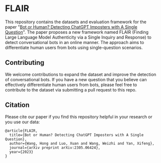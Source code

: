 # FLAIR

This repository contains the datasets and evaluation framework for the paper "[Bot or Human? Detecting ChatGPT Imposters with A Single Question](https://arxiv.org/abs/2305.06424)". The paper proposes a new framework named FLAIR (Finding Large Language Model Authenticity via a Single Inquiry and Response) to detect conversational bots in an online manner. The approach aims to differentiate human users from bots using single-question scenarios.

## Contributing

We welcome contributions to expand the dataset and improve the detection of conversational bots. If you have a new question that you believe can effectively differentiate human users from bots, please feel free to contribute to the dataset via submitting a pull request to this repo. 

## Citation
Please cite our paper if you find this repository helpful in your research or you use our data:
```
@article{FLAIR,
  title={Bot or Human? Detecting ChatGPT Imposters with A Single Question},
  author={Wang, Hong and Luo, Xuan and Wang, Weizhi and Yan, Xifeng},
  journal={arXiv preprint arXiv:2305.06424},
  year={2023}
}
```
